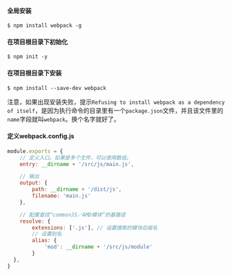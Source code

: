 #### 全局安装

```
$ npm install webpack -g
```

#### 在项目根目录下初始化

```
$ npm init -y
```

#### 在项目根目录下安装

```
$ npm install --save-dev webpack
```

注意，如果出现安装失败，提示`Refusing to install webpack as a dependency of itself`，是因为执行命令的目录里有一个`package.json`文件，并且该文件里的`name`字段就叫`webpack`。换个名字就好了。

#### 定义webpack.config.js

```js
module.exports = {
	// 定义入口。如果是多个文件，可以使用数组。
	entry: __dirname + '/src/js/main.js',

	// 输出
	output: {
		path: __dirname + '/dist/js',
		filename: 'main.js'
	},

  	// 配置查找“commonJS／AMD模块”的基路径
	resolve: {
		extensions: ['.js'], // 设置搜索的模块后缀名
		// 设置别名
		alias: {
			'mod': __dirname + '/src/js/module'
		}
  },
}
```

